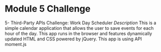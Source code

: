 # Module 5 Challenge
5- Third-Party APIs Challenge: Work Day Scheduler
*Description*
This is a simple calendar application that allows the user to save events for each hour of the day.
This app runs in the browser and features dynamically updated HTML and CSS powered by jQuery.
This app is using API moment.js

